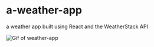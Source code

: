 # a-weather-app
a weather app built using React and the WeatherStack API

![Gif of weather-app](https://ibb.co/s59JkLQ)
